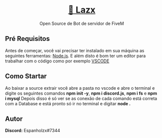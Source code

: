 <h1 align="center">
    <a href="https://github.com/Espanholzx/Lazx">🎈 Lazx</a>
</h1>
<p align="center">Open Source de Bot de servidor de FiveM</p>

## Pré Requisitos
Antes de começar, você vai precisar ter instalado em sua máquina as seguintes ferramentas:
[Node.js](https://nodejs.org/en/).
E além disto é bom ter um editor para trabalhar com o código como por exemplo [VSCODE](https://code.visualstudio.com/)

## Como Startar 
Ao baixar a source extrair você abre a pasta no vscode e abre o terminal e digite os seguintes comandos **npm init -y**, **npm i discord.js**, **npm i fs** e **npm i mysql** Depois disso é só ver se as conexão de cada comando está correta com a Database e está pronto só ir no terminal e digitar **node .**

## Autor
**Discord:** Espanholzx#7344

